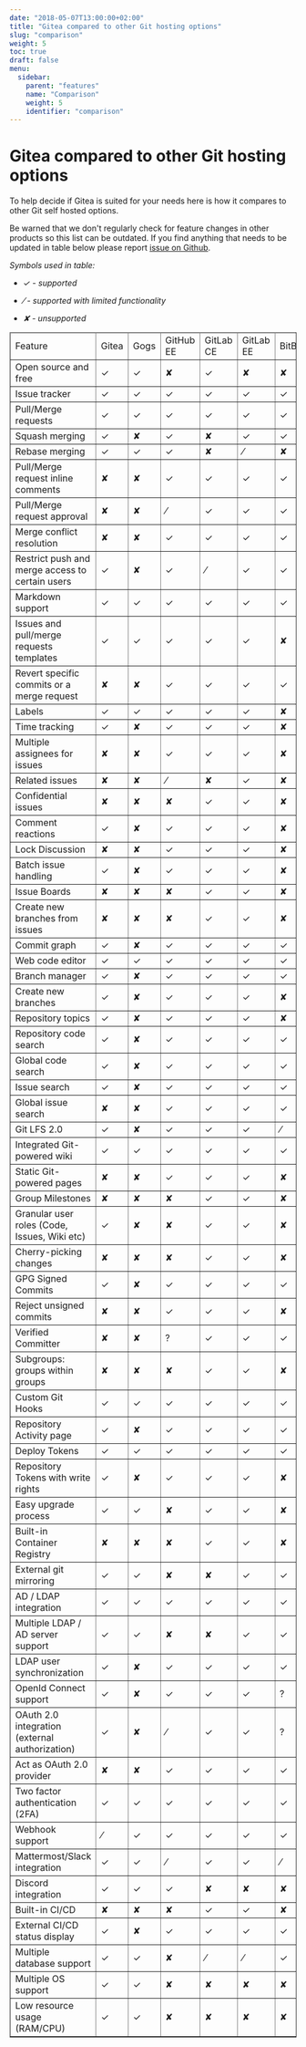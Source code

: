 ```yaml
---
date: "2018-05-07T13:00:00+02:00"
title: "Gitea compared to other Git hosting options"
slug: "comparison"
weight: 5
toc: true
draft: false
menu:
  sidebar:
    parent: "features"
    name: "Comparison"
    weight: 5
    identifier: "comparison"
---
```


# Gitea compared to other Git hosting options

To help decide if Gitea is suited for your needs here is how it compares to other Git self hosted options.

Be warned that we don't regularly check for feature changes in other products so this list can be outdated. If you find anything that needs to be updated in table below please report [issue on Github](https://github.com/go-gitea/gitea/issues).

_Symbols used in table:_

* _✓ - supported_

* _⁄ - supported with limited functionality_

* _✘ - unsupported_

<table border="1" cellpadding="4">
  <thead>
    <tr>
      <td>Feature</td>
      <td>Gitea</td>
      <td>Gogs</td>
      <td>GitHub EE</td>
      <td>GitLab CE</td>
      <td>GitLab EE</td>
      <td>BitBucket</td>
    </tr>
  </thead>
  <tbody>
    <tr>
      <td>Open source and free</td>
      <td>✓</td>
      <td>✓</td>
      <td>✘</td>
      <td>✓</td>
      <td>✘</td>
      <td>✘</td>
    </tr>
    <tr>
      <td>Issue tracker</td>
      <td>✓</td>
      <td>✓</td>
      <td>✓</td>
      <td>✓</td>
      <td>✓</td>
      <td>✓</td>
    </tr>
    <tr>
      <td>Pull/Merge requests</td>
      <td>✓</td>
      <td>✓</td>
      <td>✓</td>
      <td>✓</td>
      <td>✓</td>
      <td>✓</td>
    </tr>
    <tr>
      <td>Squash merging</td>
      <td>✓</td>
      <td>✘</td>
      <td>✓</td>
      <td>✘</td>
      <td>✓</td>
      <td>✓</td>
    </tr>
    <tr>
      <td>Rebase merging</td>
      <td>✓</td>
      <td>✓</td>
      <td>✓</td>
      <td>✘</td>
      <td>⁄</td>
      <td>✘</td>
    </tr>
    <tr>
      <td>Pull/Merge request inline comments</td>
      <td>✘</td>
      <td>✘</td>
      <td>✓</td>
      <td>✓</td>
      <td>✓</td>
      <td>✓</td>
    </tr>
    <tr>
      <td>Pull/Merge request approval</td>
      <td>✘</td>
      <td>✘</td>
      <td>⁄</td>
      <td>✓</td>
      <td>✓</td>
      <td>✓</td>
    </tr>
    <tr>
      <td>Merge conflict resolution</td>
      <td>✘</td>
      <td>✘</td>
      <td>✓</td>
      <td>✓</td>
      <td>✓</td>
      <td>✓</td>
    </tr>
    <tr>
      <td>Restrict push and merge access to certain users</td>
      <td>✓</td>
      <td>✘</td>
      <td>✓</td>
      <td>⁄</td>
      <td>✓</td>
      <td>✓</td>
    </tr>
    <tr>
      <td>Markdown support</td>
      <td>✓</td>
      <td>✓</td>
      <td>✓</td>
      <td>✓</td>
      <td>✓</td>
      <td>✓</td>
    </tr>
    <tr>
      <td>Issues and pull/merge requests templates</td>
      <td>✓</td>
      <td>✓</td>
      <td>✓</td>
      <td>✓</td>
      <td>✓</td>
      <td>✘</td>
    </tr>
    <tr>
      <td>Revert specific commits or a merge request</td>
      <td>✘</td>
      <td>✘</td>
      <td>✓</td>
      <td>✓</td>
      <td>✓</td>
      <td>✓</td>
    </tr>
    <tr>
      <td>Labels</td>
      <td>✓</td>
      <td>✓</td>
      <td>✓</td>
      <td>✓</td>
      <td>✓</td>
      <td>✘</td>
    </tr>
    <tr>
      <td>Time tracking</td>
      <td>✓</td>
      <td>✘</td>
      <td>✓</td>
      <td>✓</td>
      <td>✓</td>
      <td>✘</td>
    </tr>
    <tr>
      <td>Multiple assignees for issues</td>
      <td>✘</td>
      <td>✘</td>
      <td>✓</td>
      <td>✓</td>
      <td>✓</td>
      <td>✘</td>
    </tr>
    <tr>
      <td>Related issues</td>
      <td>✘</td>
      <td>✘</td>
      <td>⁄</td>
      <td>✘</td>
      <td>✓</td>
      <td>✘</td>
    </tr>
    <tr>
      <td>Confidential issues</td>
      <td>✘</td>
      <td>✘</td>
      <td>✘</td>
      <td>✓</td>
      <td>✓</td>
      <td>✘</td>
    </tr>
    <tr>
      <td>Comment reactions</td>
      <td>✓</td>
      <td>✘</td>
      <td>✓</td>
      <td>✓</td>
      <td>✓</td>
      <td>✘</td>
    </tr>
    <tr>
      <td>Lock Discussion</td>
      <td>✘</td>
      <td>✘</td>
      <td>✓</td>
      <td>✓</td>
      <td>✓</td>
      <td>✘</td>
    </tr>
    <tr>
      <td>Batch issue handling</td>
      <td>✓</td>
      <td>✘</td>
      <td>✓</td>
      <td>✓</td>
      <td>✓</td>
      <td>✘</td>
    </tr>
    <tr>
      <td>Issue Boards</td>
      <td>✘</td>
      <td>✘</td>
      <td>✘</td>
      <td>✓</td>
      <td>✓</td>
      <td>✘</td>
    </tr>
    <tr>
      <td>Create new branches from issues</td>
      <td>✘</td>
      <td>✘</td>
      <td>✘</td>
      <td>✓</td>
      <td>✓</td>
      <td>✘</td>
    </tr>
    <tr>
      <td>Commit graph</td>
      <td>✓</td>
      <td>✘</td>
      <td>✓</td>
      <td>✓</td>
      <td>✓</td>
      <td>✓</td>
    </tr>
    <tr>
      <td>Web code editor</td>
      <td>✓</td>
      <td>✓</td>
      <td>✓</td>
      <td>✓</td>
      <td>✓</td>
      <td>✓</td>
    </tr>
    <tr>
      <td>Branch manager</td>
      <td>✓</td>
      <td>✘</td>
      <td>✓</td>
      <td>✓</td>
      <td>✓</td>
      <td>✓</td>
    </tr>
    <tr>
      <td>Create new branches</td>
      <td>✓</td>
      <td>✘</td>
      <td>✓</td>
      <td>✓</td>
      <td>✓</td>
      <td>✘</td>
    </tr>
    <tr>
      <td>Repository topics</td>
      <td>✓</td>
      <td>✘</td>
      <td>✓</td>
      <td>✓</td>
      <td>✓</td>
      <td>✘</td>
    </tr>
    <tr>
      <td>Repository code search</td>
      <td>✓</td>
      <td>✘</td>
      <td>✓</td>
      <td>✓</td>
      <td>✓</td>
      <td>✓</td>
    </tr>
    <tr>
      <td>Global code search</td>
      <td>✓</td>
      <td>✘</td>
      <td>✓</td>
      <td>✓</td>
      <td>✓</td>
      <td>✓</td>
    </tr>
    <tr>
      <td>Issue search</td>
      <td>✓</td>
      <td>✘</td>
      <td>✓</td>
      <td>✓</td>
      <td>✓</td>
      <td>✓</td>
    </tr>
    <tr>
      <td>Global issue search</td>
      <td>✘</td>
      <td>✘</td>
      <td>✓</td>
      <td>✓</td>
      <td>✓</td>
      <td>✓</td>
    </tr>
    <tr>
      <td>Git LFS 2.0</td>
      <td>✓</td>
      <td>✘</td>
      <td>✓</td>
      <td>✓</td>
      <td>✓</td>
      <td>⁄</td>
    </tr>
    <tr>
      <td>Integrated Git-powered wiki</td>
      <td>✓</td>
      <td>✓</td>
      <td>✓</td>
      <td>✓</td>
      <td>✓</td>
      <td>✓</td>
    </tr>
    <tr>
      <td>Static Git-powered pages</td>
      <td>✘</td>
      <td>✘</td>
      <td>✓</td>
      <td>✓</td>
      <td>✓</td>
      <td>✘</td>
    </tr>
    <tr>
      <td>Group Milestones</td>
      <td>✘</td>
      <td>✘</td>
      <td>✘</td>
      <td>✓</td>
      <td>✓</td>
      <td>✘</td>
    </tr>
    <tr>
      <td>Granular user roles (Code, Issues, Wiki etc)</td>
      <td>✓</td>
      <td>✘</td>
      <td>✘</td>
      <td>✓</td>
      <td>✓</td>
      <td>✘</td>
    </tr>
    <tr>
      <td>Cherry-picking changes</td>
      <td>✘</td>
      <td>✘</td>
      <td>✘</td>
      <td>✓</td>
      <td>✓</td>
      <td>✘</td>
    </tr>
    <tr>
      <td>GPG Signed Commits</td>
      <td>✓</td>
      <td>✘</td>
      <td>✓</td>
      <td>✓</td>
      <td>✓</td>
      <td>✓</td>
    </tr>
    <tr>
      <td>Reject unsigned commits</td>
      <td>✘</td>
      <td>✘</td>
      <td>✓</td>
      <td>✓</td>
      <td>✓</td>
      <td>✘</td>
    </tr>
    <tr>
      <td>Verified Committer</td>
      <td>✘</td>
      <td>✘</td>
      <td>?</td>
      <td>✓</td>
      <td>✓</td>
      <td>✓</td>
    </tr>
    <tr>
      <td>Subgroups: groups within groups</td>
      <td>✘</td>
      <td>✘</td>
      <td>✘</td>
      <td>✓</td>
      <td>✓</td>
      <td>✘</td>
    </tr>
    <tr>
      <td>Custom Git Hooks</td>
      <td>✓</td>
      <td>✓</td>
      <td>✓</td>
      <td>✓</td>
      <td>✓</td>
      <td>✓</td>
    </tr>
    <tr>
      <td>Repository Activity page</td>
      <td>✓</td>
      <td>✘</td>
      <td>✓</td>
      <td>✓</td>
      <td>✓</td>
      <td>✓</td>
    </tr>
    <tr>
      <td>Deploy Tokens</td>
      <td>✓</td>
      <td>✓</td>
      <td>✓</td>
      <td>✓</td>
      <td>✓</td>
      <td>✓</td>
    </tr>
    <tr>
      <td>Repository Tokens with write rights</td>
      <td>✓</td>
      <td>✘</td>
      <td>✓</td>
      <td>✓</td>
      <td>✓</td>
      <td>✘</td>
    </tr>
    <tr>
      <td>Easy upgrade process</td>
      <td>✓</td>
      <td>✓</td>
      <td>✘</td>
      <td>✓</td>
      <td>✓</td>
      <td>✘</td>
    </tr>
    <tr>
      <td>Built-in Container Registry</td>
      <td>✘</td>
      <td>✘</td>
      <td>✘</td>
      <td>✓</td>
      <td>✓</td>
      <td>✘</td>
    </tr>
    <tr>
      <td>External git mirroring</td>
      <td>✓</td>
      <td>✓</td>
      <td>✘</td>
      <td>✘</td>
      <td>✓</td>
      <td>✓</td>
    </tr>
    <tr>
      <td>AD / LDAP integration</td>
      <td>✓</td>
      <td>✓</td>
      <td>✓</td>
      <td>✓</td>
      <td>✓</td>
      <td>✓</td>
    </tr>
    <tr>
      <td>Multiple LDAP / AD server support</td>
      <td>✓</td>
      <td>✓</td>
      <td>✘</td>
      <td>✘</td>
      <td>✓</td>
      <td>✓</td>
    </tr>
    <tr>
      <td>LDAP user synchronization</td>
      <td>✓</td>
      <td>✘</td>
      <td>✓</td>
      <td>✓</td>
      <td>✓</td>
      <td>✓</td>
    </tr>
    <tr>
      <td>OpenId Connect support</td>
      <td>✓</td>
      <td>✘</td>
      <td>✓</td>
      <td>✓</td>
      <td>✓</td>
      <td>?</td>
    </tr>
    <tr>
      <td>OAuth 2.0 integration (external authorization)</td>
      <td>✓</td>
      <td>✘</td>
      <td>⁄</td>
      <td>✓</td>
      <td>✓</td>
      <td>?</td>
    </tr>
    <tr>
      <td>Act as OAuth 2.0 provider</td>
      <td>✘</td>
      <td>✘</td>
      <td>✓</td>
      <td>✓</td>
      <td>✓</td>
      <td>✓</td>
    </tr>
    <tr>
      <td>Two factor authentication (2FA)</td>
      <td>✓</td>
      <td>✓</td>
      <td>✓</td>
      <td>✓</td>
      <td>✓</td>
      <td>✓</td>
    </tr>
    <tr>
      <td>Webhook support</td>
      <td>⁄</td>
      <td>✓</td>
      <td>✓</td>
      <td>✓</td>
      <td>✓</td>
      <td>✓</td>
    </tr>
    <tr>
      <td>Mattermost/Slack integration</td>
      <td>✓</td>
      <td>✓</td>
      <td>⁄</td>
      <td>✓</td>
      <td>✓</td>
      <td>⁄</td>
    </tr>
    <tr>
      <td>Discord integration</td>
      <td>✓</td>
      <td>✓</td>
      <td>✓</td>
      <td>✘</td>
      <td>✘</td>
      <td>✘</td>
    </tr>
    <tr>
      <td>Built-in CI/CD</td>
      <td>✘</td>
      <td>✘</td>
      <td>✘</td>
      <td>✓</td>
      <td>✓</td>
      <td>✘</td>
    </tr>
    <tr>
      <td>External CI/CD status display</td>
      <td>✓</td>
      <td>✘</td>
      <td>✓</td>
      <td>✓</td>
      <td>✓</td>
      <td>✓</td>
    </tr>
    <tr>
      <td>Multiple database support</td>
      <td>✓</td>
      <td>✓</td>
      <td>✘</td>
      <td>⁄</td>
      <td>⁄</td>
      <td>✓</td>
    </tr>
    <tr>
      <td>Multiple OS support</td>
      <td>✓</td>
      <td>✓</td>
      <td>✘</td>
      <td>✘</td>
      <td>✘</td>
      <td>✘</td>
    </tr>
    <tr>
      <td>Low resource usage (RAM/CPU)</td>
      <td>✓</td>
      <td>✓</td>
      <td>✘</td>
      <td>✘</td>
      <td>✘</td>
      <td>✘</td>
    </tr>
  </tbody>
</table>
